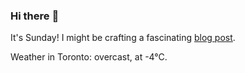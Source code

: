 ### Hi there :wave:

It's Sunday! I might be crafting a fascinating [blog post](https://www.benjaminwuethrich.dev).

Weather in Toronto: overcast, at -4°C.

